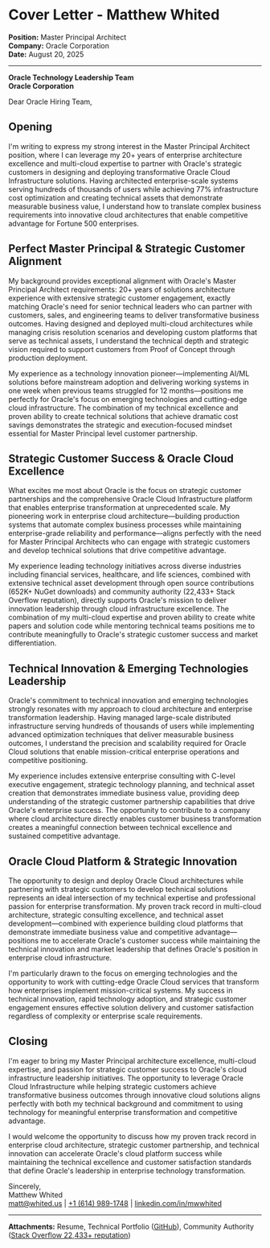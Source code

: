 # Cover Letter - Matthew Whited
**Position:** Master Principal Architect  
**Company:** Oracle Corporation  
**Date:** August 20, 2025

---

**Oracle Technology Leadership Team**  
**Oracle Corporation**  

Dear Oracle Hiring Team,

## Opening

I'm writing to express my strong interest in the Master Principal Architect position, where I can leverage my 20+ years of enterprise architecture excellence and multi-cloud expertise to partner with Oracle's strategic customers in designing and deploying transformative Oracle Cloud Infrastructure solutions. Having architected enterprise-scale systems serving hundreds of thousands of users while achieving 77% infrastructure cost optimization and creating technical assets that demonstrate measurable business value, I understand how to translate complex business requirements into innovative cloud architectures that enable competitive advantage for Fortune 500 enterprises.

## Perfect Master Principal & Strategic Customer Alignment

My background provides exceptional alignment with Oracle's Master Principal Architect requirements: 20+ years of solutions architecture experience with extensive strategic customer engagement, exactly matching Oracle's need for senior technical leaders who can partner with customers, sales, and engineering teams to deliver transformative business outcomes. Having designed and deployed multi-cloud architectures while managing crisis resolution scenarios and developing custom platforms that serve as technical assets, I understand the technical depth and strategic vision required to support customers from Proof of Concept through production deployment.

My experience as a technology innovation pioneer—implementing AI/ML solutions before mainstream adoption and delivering working systems in one week when previous teams struggled for 12 months—positions me perfectly for Oracle's focus on emerging technologies and cutting-edge cloud infrastructure. The combination of my technical excellence and proven ability to create technical solutions that achieve dramatic cost savings demonstrates the strategic and execution-focused mindset essential for Master Principal level customer partnership.

## Strategic Customer Success & Oracle Cloud Excellence

What excites me most about Oracle is the focus on strategic customer partnerships and the comprehensive Oracle Cloud Infrastructure platform that enables enterprise transformation at unprecedented scale. My pioneering work in enterprise cloud architecture—building production systems that automate complex business processes while maintaining enterprise-grade reliability and performance—aligns perfectly with the need for Master Principal Architects who can engage with strategic customers and develop technical solutions that drive competitive advantage.

My experience leading technology initiatives across diverse industries including financial services, healthcare, and life sciences, combined with extensive technical asset development through open source contributions (652K+ NuGet downloads) and community authority (22,433+ Stack Overflow reputation), directly supports Oracle's mission to deliver innovation leadership through cloud infrastructure excellence. The combination of my multi-cloud expertise and proven ability to create white papers and solution code while mentoring technical teams positions me to contribute meaningfully to Oracle's strategic customer success and market differentiation.

## Technical Innovation & Emerging Technologies Leadership

Oracle's commitment to technical innovation and emerging technologies strongly resonates with my approach to cloud architecture and enterprise transformation leadership. Having managed large-scale distributed infrastructure serving hundreds of thousands of users while implementing advanced optimization techniques that deliver measurable business outcomes, I understand the precision and scalability required for Oracle Cloud solutions that enable mission-critical enterprise operations and competitive positioning.

My experience includes extensive enterprise consulting with C-level executive engagement, strategic technology planning, and technical asset creation that demonstrates immediate business value, providing deep understanding of the strategic customer partnership capabilities that drive Oracle's enterprise success. The opportunity to contribute to a company where cloud architecture directly enables customer business transformation creates a meaningful connection between technical excellence and sustained competitive advantage.

## Oracle Cloud Platform & Strategic Innovation

The opportunity to design and deploy Oracle Cloud architectures while partnering with strategic customers to develop technical solutions represents an ideal intersection of my technical expertise and professional passion for enterprise transformation. My proven track record in multi-cloud architecture, strategic consulting excellence, and technical asset development—combined with experience building cloud platforms that demonstrate immediate business value and competitive advantage—positions me to accelerate Oracle's customer success while maintaining the technical innovation and market leadership that defines Oracle's position in enterprise cloud infrastructure.

I'm particularly drawn to the focus on emerging technologies and the opportunity to work with cutting-edge Oracle Cloud services that transform how enterprises implement mission-critical systems. My success in technical innovation, rapid technology adoption, and strategic customer engagement ensures effective solution delivery and customer satisfaction regardless of complexity or enterprise scale requirements.

## Closing

I'm eager to bring my Master Principal architecture excellence, multi-cloud expertise, and passion for strategic customer success to Oracle's cloud infrastructure leadership initiatives. The opportunity to leverage Oracle Cloud Infrastructure while helping strategic customers achieve transformative business outcomes through innovative cloud solutions aligns perfectly with both my technical background and commitment to using technology for meaningful enterprise transformation and competitive advantage.

I would welcome the opportunity to discuss how my proven track record in enterprise cloud architecture, strategic customer partnership, and technical innovation can accelerate Oracle's cloud platform success while maintaining the technical excellence and customer satisfaction standards that define Oracle's leadership in enterprise technology transformation.

Sincerely,  
Matthew Whited  
[matt@whited.us](mailto:matt@whited.us) | [+1 (614) 989-1748](tel:+16149891748) | [linkedin.com/in/mwwhited](https://www.linkedin.com/in/mwwhited/)

---

**Attachments:** Resume, Technical Portfolio ([GitHub](https://github.com/mwwhited)), Community Authority ([Stack Overflow 22,433+ reputation](http://stackoverflow.com/users/89586/matthew-whited))